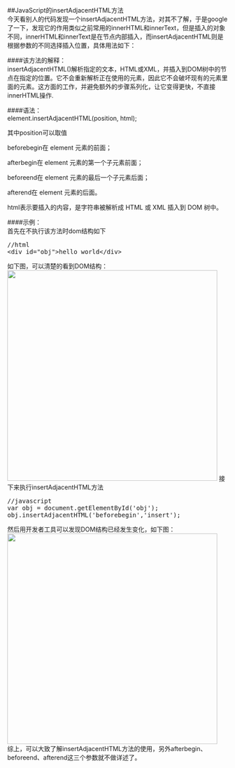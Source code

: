 ##JavaScript的insertAdjacentHTML方法  
今天看别人的代码发现一个insertAdjacentHTML方法，对其不了解，于是google了一下，发现它的作用类似之前常用的innerHTML和innerText，但是插入的对象不同，innerHTML和innerText是在节点内部插入，而insertAdjacentHTML则是根据参数的不同选择插入位置，具体用法如下：  
<!--more-->

####该方法的解释：  
insertAdjacentHTML()解析指定的文本，HTML或XML，并插入到DOM树中的节点在指定的位置。它不会重新解析正在使用的元素，因此它不会破坏现有的元素里面的元素。这方面的工作，并避免额外的步骤系列化，让它变得更快，不直接innerHTML操作.  

####语法：  
element.insertAdjacentHTML(position, html);

其中position可以取值

beforebegin在 element 元素的前面；

afterbegin在 element 元素的第一个子元素前面；

beforeend在 element 元素的最后一个子元素后面；

afterend在 element 元素的后面。

html表示要插入的内容，是字符串被解析成 HTML 或 XML 插入到 DOM 树中。  

####示例：  
首先在不执行该方法时dom结构如下   
<pre>
//html
&lt;div id="obj"&gt;hello world&lt;/div&gt;
</pre>  
如下图，可以清楚的看到DOM结构：  
<img src="http://holdjs.sinaapp.com/wp-content/themes/v6/images/2.png" width="480px" >
接下来执行insertAdjacentHTML方法  
<pre>
//javascript
var obj = document.getElementById('obj');
obj.insertAdjacentHTML('beforebegin','<span>insert</span>');
</pre>  
然后用开发者工具可以发现DOM结构已经发生变化，如下图：  
<img src="http://holdjs.sinaapp.com/wp-content/themes/v6/images/3.png" width="480px">  
综上，可以大致了解insertAdjacentHTML方法的使用，另外afterbegin、beforeend、afterend这三个参数就不做详述了。